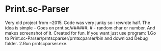 # Print.sc-Parser
Very old project from ~2015. Code was very junky so i rewrote half. The idea is simple - Goes on prnt.sc/######. # - random char or number. And makes screenshot of it. Created for fun.
If you want just use program:
1.Go to Print.sc-Parser/prntscparser/prntscparser/bin
and download Debug folder.
2.Run prntscparser.exe.

